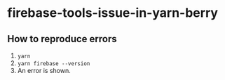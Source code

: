 # firebase-tools-issue-in-yarn-berry

## How to reproduce errors

1. `yarn`
1. `yarn firebase --version`
1. An error is shown.
